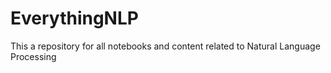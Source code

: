 # EverythingNLP
This a repository for all notebooks and content related to Natural Language Processing
